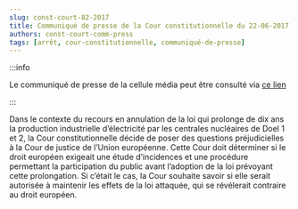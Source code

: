 ```yaml
---   
slug: const-court-82-2017
title: Communiqué de presse de la Cour constitutionnelle du 22-06-2017
authors: const-court-comm-press
tags: [arrêt, cour-constitutionnelle, communiqué-de-presse]
---
```


:::info

Le communiqué de presse de la cellule média peut être consulté via [ce lien](https://www.const-court.be/public/f/2017/2017-082f-info.pdf) 

:::

Dans le contexte du recours en annulation de la loi qui prolonge de dix ans la production industrielle d’électricité par les centrales nucléaires de Doel 1 et 2, la Cour constitutionnelle décide de poser des questions préjudicielles à la Cour de justice de l’Union européenne. Cette Cour doit déterminer si le droit européen exigeait une étude d’incidences et une procédure permettant la participation du public avant l’adoption de la loi prévoyant cette prolongation. Si c’était le cas, la Cour souhaite savoir si elle serait autorisée à maintenir les effets de la loi attaquée, qui se révélerait contraire au droit européen.
